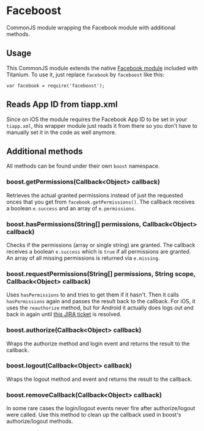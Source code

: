 # Faceboost
CommonJS module wrapping the Facebook module with additional methods.

## Usage
This CommonJS module extends the native [Facebook module](http://docs.appcelerator.com/titanium/latest/#!/api/Modules.Facebook) included with Titanium. To use it, just replace `facebook` by `faceboost` like this:

```
var facebook = require('faceboost');
```

## Reads App ID from tiapp.xml
Since on iOS the module requires the Facebook App ID to be set in your `tiapp.xml`, this wrapper module just reads it from there so you don't have to manually set it in the code as well anymore.

## Additional methods
All methods can be found under their own `boost` namespace.

### boost.getPermissions(Callback\<Object\> callback)
Retrieves the actual granted permissions instead of just the requested onces that you get from `facebook.getPermissions()`. The callback receives a boolean `e.success` and an array of `e.permissions`.

### boost.hasPermissions(String[] permissions, Callback\<Object\> callback)
Checks if the permissions (array or single string) are granted. The callback receives a boolean `e.success` which is `true` if all permissions are granted. An array of all missing permissions is returned via `e.missing`.

### boost.requestPermissions(String[] permissions, String scope, Callback\<Object\> callback)
Uses `hasPermissions` to and tries to get them if it hasn't. Then it calls `hasPermissions` again and passes the result back to the callback. For iOS, it uses the `reauthorize` method, but for Android it actually does logs out and back in again until [this JIRA ticket](https://jira.appcelerator.org/browse/TC-2922) is resolved.

### boost.authorize(Callback\<Object\> callback)
Wraps the authorize method and login event and returns the result to the callback.

### boost.logout(Callback\<Object\> callback)
Wraps the logout method and event and returns the result to the callback.

### boost.removeCallback(Callback\<Object\> callback)
In some rare cases the login/logout events never fire after authorize/logout were called. Use this method to clean up the callback used in boost's authorize/logout methods.
